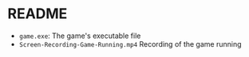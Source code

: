 # README
- `game.exe`: The game's executable file
- `Screen-Recording-Game-Running.mp4` Recording of the game running